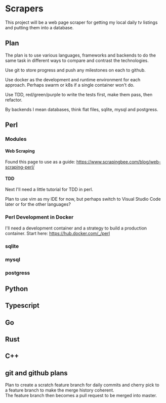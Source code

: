 # Scrapers

This project will be a web page scraper for getting my local daily
tv listings and putting them into a database.

## Plan

The plan is to use various languages, frameworks and backends to do the same
task in different ways to compare and contrast the technologies.

Use git to store progress and push any milestones on each to github.

Use docker as the development and runtime environment for each approach.
Perhaps swarm or k8s if a single container won't do.

Use TDD, red/green/purple to write the tests first, make them pass, then 
refactor.

By backends I mean databases, think flat files, sqlite, mysql and postgress.

## Perl

### Modules

#### Web Scraping

Found this page to use as a guide: 
https://www.scrapingbee.com/blog/web-scraping-perl/

#### TDD

Next I'll need a little tutorial for TDD in perl.

Plan to use vim as my IDE for now, but perhaps switch to Visual Studio Code
later or for the other languages?

### Perl Development in Docker

I'll need a development container and a strategy to build a production 
container.
Start here: https://hub.docker.com/_/perl

### sqlite
### mysql
### postgress

## Python

## Typescript

## Go

## Rust

## C++

## git and github plans

Plan to create a scratch feature branch for daily commits and cherry pick to 
a feature branch to make the merge history coherent.  
The feature branch then becomes a pull request to be merged into master.

